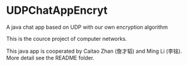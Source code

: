 # UDPChatAppEncryt
A java chat  app based on UDP with our own encryption algorithm

This is the cource project of computer networks.

This java app is cooperated by Caitao Zhan (詹才韬) and Ming Li (李铭). More detail see the README folder.
